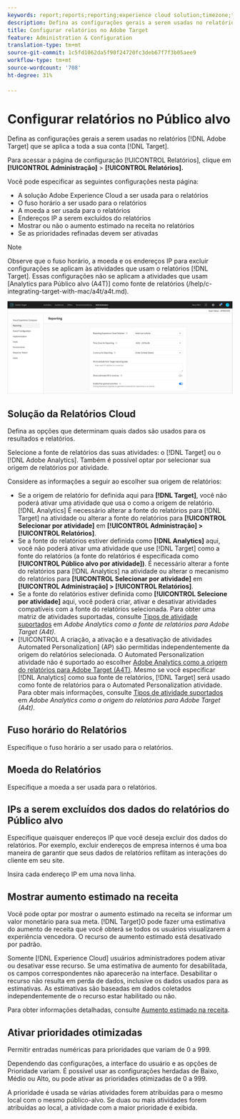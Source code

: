 ```yaml
---
keywords: report;reports;reporting;experience cloud solution;timezone;time zone;currency;exclude IPs;estimated lift in revenue;revenue;lift in revenue;fine-grained priorities;fine-grained
description: Defina as configurações gerais a serem usadas no relatórios Adobe Target que se aplicam a toda a sua conta de Público alvo. Você pode configurar a solução Adobe Experience Cloud para usar para o relatórios (Público alvo ou Analytics), o fuso horário e o formato de moeda a serem usados para o relatórios, os endereços IP para excluir do relatórios e se deve mostrar o aumento estimado na receita e as prioridades refinadas no relatórios.
title: Configurar relatórios no Adobe Target
feature: Administration & Configuration
translation-type: tm+mt
source-git-commit: 1c5fd1062da5f90f24720fc3deb67f7f3b05aee9
workflow-type: tm+mt
source-wordcount: '708'
ht-degree: 31%

---
```



# Configurar relatórios no Público alvo

Defina as configurações gerais a serem usadas no relatórios [!DNL Adobe Target] que se aplica a toda a sua conta [!DNL Target].

Para acessar a página de configuração [!UICONTROL Relatórios], clique em **[!UICONTROL Administração]** > **[!UICONTROL Relatórios].**

Você pode especificar as seguintes configurações nesta página:

* A solução Adobe Experience Cloud a ser usada para o relatórios
* O fuso horário a ser usado para o relatórios
* A moeda a ser usada para o relatórios
* Endereços IP a serem excluídos do relatórios
* Mostrar ou não o aumento estimado na receita no relatórios
* Se as prioridades refinadas devem ser ativadas

>[!NOTE]
>
>Observe que o fuso horário, a moeda e os endereços IP para excluir configurações se aplicam às atividades que usam o relatórios [!DNL Target]. Essas configurações não se aplicam a atividades que usam [Analytics para Público alvo (A4T)] como fonte de relatórios (/help/c-integrating-target-with-mac/a4t/a4t.md).

![página relatórios](/help/administrating-target/assets/reporting.png)

## Solução da Relatórios Cloud

Defina as opções que determinam quais dados são usados para os resultados e relatórios.

Selecione a fonte de relatórios das suas atividades: o [!DNL Target] ou o [!DNL Adobe Analytics]. Também é possível optar por selecionar sua origem de relatórios por atividade.

Considere as informações a seguir ao escolher sua origem de relatórios:

* Se a origem de relatório for definida aqui para **[!DNL Target]**, você não poderá ativar uma atividade que usa o como a origem de relatório. [!DNL Analytics] É necessário alterar a fonte do relatórios para [!DNL Target] na atividade ou alterar a fonte do relatórios para **[!UICONTROL Selecionar por atividade]** em **[!UICONTROL Administração] > [!UICONTROL Relatórios]**.
* Se a fonte do relatórios estiver definida como **[!DNL Analytics]** aqui, você não poderá ativar uma atividade que use [!DNL Target] como a fonte do relatórios (a fonte do relatórios é especificada como **[!UICONTROL Público alvo por atividade])**. É necessário alterar a fonte do relatórios para [!DNL Analytics] na atividade ou alterar o mecanismo do relatórios para **[!UICONTROL Selecionar por atividade]** em **[!UICONTROL Administração] > [!UICONTROL Relatórios]**.
* Se a fonte do relatórios estiver definida como **[!UICONTROL Selecione por atividade]** aqui, você poderá criar, ativar e desativar atividades compatíveis com a fonte do relatórios selecionada. Para obter uma matriz de atividades suportadas, consulte [Tipos de atividade suportados](/help/c-integrating-target-with-mac/a4t/a4t.md#section_F487896214BF4803AF78C552EF1669AA) em *Adobe Analytics como a fonte de relatórios para Adobe Target (A4t)*.
* [!UICONTROL A criação, a ativação e a desativação de atividades Automated Personalization] (AP) são permitidas independentemente da origem do relatórios selecionada. O Automated Personalization atividade não é suportado ao escolher [Adobe Analytics como a origem do relatórios para Adobe Target (A4T)](/help/c-integrating-target-with-mac/a4t/a4t.md). Mesmo se você especificar [!DNL Analytics] como sua fonte de relatórios, [!DNL Target] será usado como fonte de relatórios para o Automated Personalization atividade. Para obter mais informações, consulte [Tipos de atividade suportados](/help/c-integrating-target-with-mac/a4t/a4t.md#section_F487896214BF4803AF78C552EF1669AA) em *Adobe Analytics como a origem do relatórios para Adobe Target (A4t)*.

## Fuso horário do Relatórios

Especifique o fuso horário a ser usado para o relatórios.

## Moeda do Relatórios

Especifique a moeda a ser usada para o relatórios.

## IPs a serem excluídos dos dados do relatórios do Público alvo

Especifique quaisquer endereços IP que você deseja excluir dos dados do relatórios. Por exemplo, excluir endereços de empresa internos é uma boa maneira de garantir que seus dados de relatórios reflitam as interações do cliente em seu site.

Insira cada endereço IP em uma nova linha.

## Mostrar aumento estimado na receita

Você pode optar por mostrar o aumento estimado na receita se informar um valor monetário para sua meta. [!DNL Target]O pode fazer uma estimativa do aumento de receita que você obterá se todos os usuários visualizarem a experiência vencedora. O recurso de aumento estimado está desativado por padrão.

Somente [!DNL Experience Cloud] usuários administradores podem ativar ou desativar esse recurso. Se uma estimativa de aumento for desabilitada, os campos correspondentes não aparecerão na interface. Desabilitar o recurso não resulta em perda de dados, inclusive os dados usados para as estimativas. As estimativas são baseadas em dados coletados independentemente de o recurso estar habilitado ou não.

Para obter informações detalhadas, consulte [Aumento estimado na receita](/help/administrating-target/r-target-account-preferences/estimating-lift-in-revenue.md).

## Ativar prioridades otimizadas

Permitir entradas numéricas para prioridades que variam de 0 a 999.

Dependendo das configurações, a interface do usuário e as opções de Prioridade variam. É possível usar as configurações herdadas de Baixo, Médio ou Alto, ou pode ativar as prioridades otimizadas de 0 a 999.

A prioridade é usada se várias atividades forem atribuídas para o mesmo local com o mesmo público-alvo. Se duas ou mais atividades forem atribuídas ao local, a atividade com a maior prioridade é exibida.
